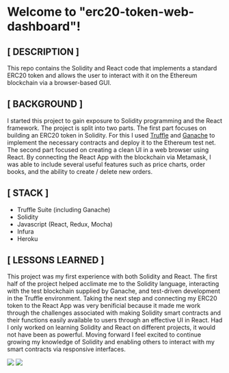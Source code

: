 # Welcome to "erc20-token-web-dashboard"!

## [ DESCRIPTION ]

This repo contains the Solidity and React code that implements a standard ERC20 token and allows the user to interact with it on the Ethereum blockchain via a browser-based GUI. 

## [ BACKGROUND ]

I started this project to gain exposure to Solidity programming and the React framework.  The project is split into two parts.  The first part focuses on building an ERC20 token in Solidity.  For this I used [Truffle](https://www.trufflesuite.com/docs/truffle/overview) and [Ganache](https://www.trufflesuite.com/ganache) to implement the necessary contracts and deploy it to the Ethereum test net.  The second part focused on creating a clean UI in a web browser using React.  By connecting the React App with the blockchain via Metamask, I was able to include several useful features such as price charts, order books, and the ability to create / delete new orders.


## [ STACK ]
- Truffle Suite (including Ganache)
- Solidity
- Javascript (React, Redux, Mocha)
- Infura
- Heroku

## [ LESSONS LEARNED ]

This project was my first experience with both Solidity and React.  The first half of the project helped acclimate me to the Solidity language, interacting with the test blockchain supplied by Ganache, and test-driven development in the Truffle environment.  Taking the next step and connecting my ERC20 token to the React App was very benificial because it made me work through the challenges associated with making Solidity smart contracts and their functions easily available to users through an effective UI in React.  Had I only worked on learning Solidity and React on different projects, it would not have been as powerful. Moving forward I feel excited to continue growing my knowledge of Solidity and enabling others to interact with my smart contracts via responsive interfaces.

![](https://github.com/Voyz/voyz_public/blob/master/databay_promo_vidA_gif_A03.gif)
![](https://github.com/energy-on-chain/erc20-token-web-dashboard/blob/master/blockchain_developer_bootcamp_demo.gif)
